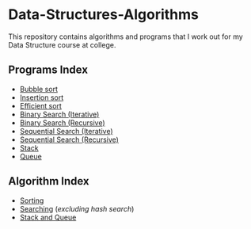 # Data-Structures-Algorithms
This repository contains algorithms and programs that I work out for my Data Structure course at college.
## Programs Index

- [Bubble sort](https://github.com/kbdharun/Data-Structures-Algorithms/blob/c3c4f4be7047518eb4c83da0ea5f07ea59c17d3a/Bubble%20sort,%20Insertion%20Sort/bubblesort.cpp)
- [Insertion sort](https://github.com/kbdharun/Data-Structures-Algorithms/blob/c3c4f4be7047518eb4c83da0ea5f07ea59c17d3a/Bubble%20sort,%20Insertion%20Sort/bubblesort.cpp)
- [Efficient sort](https://github.com/kbdharun/Data-Structures-Algorithms/blob/c3c4f4be7047518eb4c83da0ea5f07ea59c17d3a/Bubble%20sort,%20Insertion%20Sort/bubblesort.cpp)
- [Binary Search (Iterative)](https://github.com/kbdharun/Data-Structures-Algorithms/blob/c3c4f4be7047518eb4c83da0ea5f07ea59c17d3a/Binary%20Search,Sequential%20Search/Searching.cpp)
- [Binary Search (Recursive)](https://github.com/kbdharun/Data-Structures-Algorithms/blob/c3c4f4be7047518eb4c83da0ea5f07ea59c17d3a/Binary%20Search,Sequential%20Search/SearchingRecursive.cpp)
- [Sequential Search (Iterative)](https://github.com/kbdharun/Data-Structures-Algorithms/blob/c3c4f4be7047518eb4c83da0ea5f07ea59c17d3a/Binary%20Search,Sequential%20Search/Searching.cpp)
- [Sequential Search (Recursive)](https://github.com/kbdharun/Data-Structures-Algorithms/blob/c3c4f4be7047518eb4c83da0ea5f07ea59c17d3a/Binary%20Search,Sequential%20Search/SearchingRecursive.cpp)
- [Stack](https://github.com/kbdharun/Data-Structures-Algorithms/blob/c3c4f4be7047518eb4c83da0ea5f07ea59c17d3a/Stack%20and%20Queue/Stack.cpp)
- [Queue](https://github.com/kbdharun/Data-Structures-Algorithms/blob/c3c4f4be7047518eb4c83da0ea5f07ea59c17d3a/Stack%20and%20Queue/Queue.cpp)

## Algorithm Index

- [Sorting](https://github.com/kbdharun/Data-Structures-Algorithms/blob/c3c4f4be7047518eb4c83da0ea5f07ea59c17d3a/Bubble%20sort,%20Insertion%20Sort/algorithm.md)
- [Searching](https://github.com/kbdharun/Data-Structures-Algorithms/blob/c3c4f4be7047518eb4c83da0ea5f07ea59c17d3a/Binary%20Search,Sequential%20Search/algorithm.md) (*excluding hash search*)
- [Stack and Queue](https://github.com/kbdharun/Data-Structures-Algorithms/blob/c3c4f4be7047518eb4c83da0ea5f07ea59c17d3a/Stack%20and%20Queue/algorithm.md)
